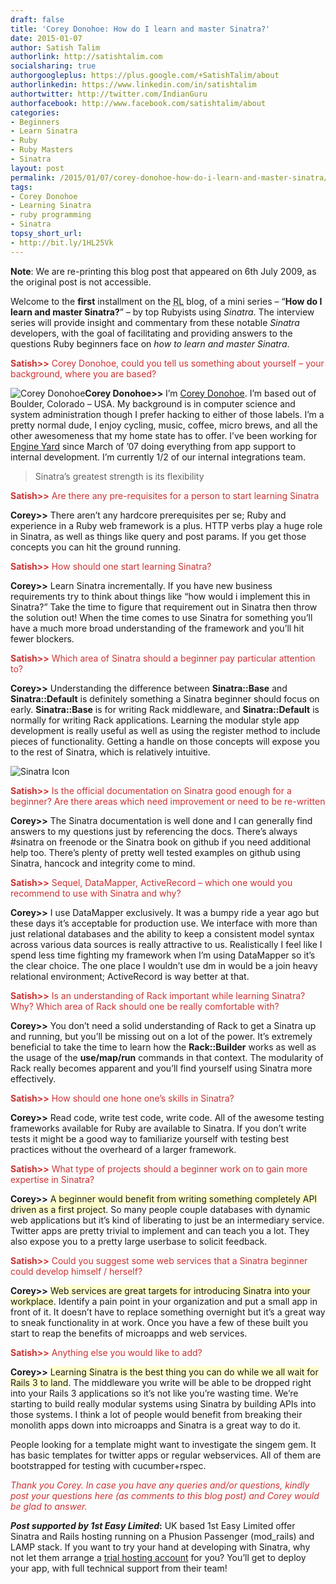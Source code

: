 ```yaml
---
draft: false
title: 'Corey Donohoe: How do I learn and master Sinatra?'
date: 2015-01-07
author: Satish Talim
authorlink: http://satishtalim.com
socialsharing: true
authorgoogleplus: https://plus.google.com/+SatishTalim/about
authorlinkedin: https://www.linkedin.com/in/satishtalim
authortwitter: http://twitter.com/IndianGuru
authorfacebook: http://www.facebook.com/satishtalim/about
categories:
- Beginners
- Learn Sinatra
- Ruby
- Ruby Masters
- Sinatra
layout: post
permalink: /2015/01/07/corey-donohoe-how-do-i-learn-and-master-sinatra/
tags:
- Corey Donohoe
- Learning Sinatra
- ruby programming
- Sinatra
topsy_short_url:
- http://bit.ly/1HL25Vk
---
```


<div>
  <p>
    <b>Note</b>: We are re-printing this blog post that appeared on 6th July 2009, as the original post is not accessible.
  </p>
  
  <p class="update">
    Welcome to the <b>first</b> installment on the <abbr title="RubyLearning">RL</abbr> blog, of a mini series &#8211; &#8220;<strong>How do I learn and master Sinatra?</strong>&#8221; &#8211; by top Rubyists using <em>Sinatra</em>. The interview series will provide insight and commentary from these notable <em>Sinatra</em> developers, with the goal of facilitating and providing answers to the questions Ruby beginners face on <em>how to learn and master Sinatra</em>.
  </p>
  
  <p>
    <span style="color:#CC3333;"><strong>Satish>></strong> Corey Donohoe, could you tell us something about yourself &#8211; your background, where you are based?</span>
  </p>
  
  <p class="block">
    <img class="alignright" title="Corey Donohoe" src="http://rubylearning.com/images/CoreyDonohoe.jpg" alt="Corey Donohoe" /><strong>Corey Donohoe>></strong> I&#8217;m <a href="http://atmos.org/">Corey Donohoe</a>. I&#8217;m based out of Boulder, Colorado &#8211; USA. My background is in computer science and system administration though I prefer hacking to either of those labels. I&#8217;m a pretty normal dude, I enjoy cycling, music, coffee, micro brews, and all the other awesomeness that my home state has to offer. I&#8217;ve been working for <a href="http://www.engineyard.com/">Engine Yard</a> since March of &#8217;07 doing everything from app support to internal development. I&#8217;m currently 1/2 of our internal integrations team.
  </p>
  
  <blockquote class="right">
    <p>
      Sinatra&#8217;s greatest strength is its flexibility
    </p>
  </blockquote>
  
  <p>
    <span style="color:#CC3333;"><strong>Satish>></strong> Are there any pre-requisites for a person to start learning Sinatra</span>
  </p>
  
  <p>
    <strong>Corey>></strong> There aren&#8217;t any hardcore prerequisites per se; Ruby and experience in a Ruby web framework is a plus. HTTP verbs play a huge role in Sinatra, as well as things like query and post params. If you get those concepts you can hit the ground running.
  </p>
  
  <p>
    <span style="color:#CC3333;"><strong>Satish>></strong> How should one start learning Sinatra?</span>
  </p>
  
  <p>
    <strong>Corey>></strong> Learn Sinatra incrementally. If you have new business requirements try to think about things like &#8220;how would i implement this in Sinatra?&#8221; Take the time to figure that requirement out in Sinatra then throw the solution out! When the time comes to use Sinatra for something you&#8217;ll have a much more broad understanding of the framework and you&#8217;ll hit fewer blockers.
  </p>
  
  <p>
    <span style="color:#CC3333;"><strong>Satish>></strong> Which area of Sinatra should a beginner pay particular attention to?</span>
  </p>
  
  <p>
    <strong>Corey>></strong> Understanding the difference between <b>Sinatra::Base</b> and <b>Sinatra::Default</b> is definitely something a Sinatra beginner should focus on early. <b>Sinatra::Base</b> is for writing Rack middleware, and <b>Sinatra::Default</b> is normally for writing Rack applications. Learning the modular style app development is really useful as well as using the register method to include pieces of functionality. Getting a handle on those concepts will expose you to the rest of Sinatra, which is relatively intuitive.
  </p>
  
  <p>
    <img class="alignright" src="http://rubylearning.com/images/sinatralogo.jpg" alt="Sinatra Icon" title="Sinatra micro-framework" />
  </p>
  
  <p>
    <span style="color:#CC3333;"><strong>Satish>></strong> Is the official documentation on Sinatra good enough for a beginner? Are there areas which need improvement or need to be re-written</span>
  </p>
  
  <p>
    <strong>Corey>></strong> The Sinatra documentation is well done and I can generally find answers to my questions just by referencing the docs. There&#8217;s always #sinatra on freenode or the Sinatra book on github if you need additional help too. There&#8217;s plenty of pretty well tested examples on github using Sinatra, hancock and integrity come to mind.
  </p>
  
  <p>
    <span style="color:#CC3333;"><strong>Satish>></strong> Sequel, DataMapper, ActiveRecord &#8211; which one would you recommend to use with Sinatra and why?</span>
  </p>
  
  <p>
    <strong>Corey>></strong> I use DataMapper exclusively. It was a bumpy ride a year ago but these days it&#8217;s acceptable for production use. We interface with more than just relational databases and the ability to keep a consistent model syntax across various data sources is really attractive to us. Realistically I feel like I spend less time fighting my framework when I&#8217;m using DataMapper so it&#8217;s the clear choice. The one place I wouldn&#8217;t use dm in would be a join heavy relational environment; ActiveRecord is way better at that.
  </p>
  
  <p>
    <span style="color:#CC3333;"><strong>Satish>></strong> Is an understanding of Rack important while learning Sinatra? Why? Which area of Rack should one be really comfortable with?</span>
  </p>
  
  <p>
    <strong>Corey>></strong> You don&#8217;t need a solid understanding of Rack to get a Sinatra up and running, but you&#8217;ll be missing out on a lot of the power. It&#8217;s extremely beneficial to take the time to learn how the <b>Rack::Builder</b> works as well as the usage of the <b>use/map/run</b> commands in that context. The modularity of Rack really becomes apparent and you&#8217;ll find yourself using Sinatra more effectively.
  </p>
  
  <p>
    <span style="color:#CC3333;"><strong>Satish>></strong> How should one hone one&#8217;s skills in Sinatra?</span>
  </p>
  
  <p>
    <strong>Corey>></strong> Read code, write test code, write code. All of the awesome testing frameworks available for Ruby are available to Sinatra. If you don&#8217;t write tests it might be a good way to familiarize yourself with testing best practices without the overheard of a larger framework.
  </p>
  
  <p>
    <span style="color:#CC3333;"><strong>Satish>></strong> What type of projects should a beginner work on to gain more expertise in Sinatra?</span>
  </p>
  
  <p>
    <strong>Corey>></strong> <span style="background-color: #FFFFCC;">A beginner would benefit from writing something completely API driven as a first project</span>. So many people couple databases with dynamic web applications but it&#8217;s kind of liberating to just be an intermediary service. Twitter apps are pretty trivial to implement and can teach you a lot. They also expose you to a pretty large userbase to solicit feedback.
  </p>
  
  <p>
    <span style="color:#CC3333;"><strong>Satish>></strong> Could you suggest some web services that a Sinatra beginner could develop himself / herself?</span>
  </p>
  
  <p>
    <strong>Corey>></strong> <span style="background-color: #FFFFCC;">Web services are great targets for introducing Sinatra into your workplace</span>. Identify a pain point in your organization and put a small app in front of it. It doesn&#8217;t have to replace something overnight but it&#8217;s a great way to sneak functionality in at work. Once you have a few of these built you start to reap the benefits of microapps and web services.
  </p>
  
  <p>
    <span style="color:#CC3333;"><strong>Satish>></strong> Anything else you would like to add?</span>
  </p>
  
  <p>
    <strong>Corey>></strong> <span style="background-color: #FFFFCC;">Learning Sinatra is the best thing you can do while we all wait for Rails 3 to land</span>. The middleware you write will be able to be dropped right into your Rails 3 applications so it&#8217;s not like you&#8217;re wasting time. We&#8217;re starting to build really modular systems using Sinatra by building APIs into those systems. I think a lot of people would benefit from breaking their monolith apps down into microapps and Sinatra is a great way to do it.
  </p>
  
  <p>
    People looking for a template might want to investigate the singem gem. It has basic templates for twitter apps or regular webservices. All of them are bootstrapped for testing with cucumber+rspec.
  </p>
  
  <p>
    <span style="color:#CC3333;"><em>Thank you Corey. In case you have any queries and/or questions, kindly post your questions here (as comments to this blog post) and Corey would be glad to answer.</em></span>
  </p>
  
  <p class="alert">
    <strong><em>Post supported by 1st Easy Limited</em>:</strong> UK based 1st Easy Limited offer Sinatra and Rails hosting running on a Phusion Passenger (mod_rails) and LAMP stack. If you want to try your hand at developing with Sinatra, why not let them arrange a <a href="http://www.1steasy.com/ruby-on-rails.htm#try">trial hosting account</a> for you? You&#8217;ll get to deploy your app, with full technical support from their team!
  </p>
</div>

